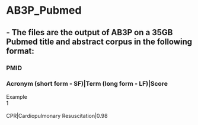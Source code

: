 # AB3P_Pubmed
## - The files are the output of AB3P on a 35GB Pubmed title and abstract corpus in the following format:
### PMID
###   Acronym (short form - SF)|Term (long form - LF)|Score
Example</br>
1</br>
</br>
CPR|Cardiopulmonary Resuscitation|0.98</br>

